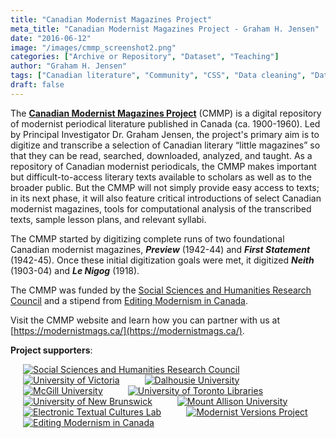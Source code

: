 ```yaml
---
title: "Canadian Modernist Magazines Project"
meta_title: "Canadian Modernist Magazines Project - Graham H. Jensen"
date: "2016-06-12"
image: "/images/cmmp_screenshot2.png"
categories: ["Archive or Repository", "Dataset", "Teaching"]
author: "Graham H. Jensen"
tags: ["Canadian literature", "Community", "CSS", "Data cleaning", "Data transformation", "Digitization", "English literature", "Graphic design", "HTML", "JavaScript", "Modernism", "Networks", "Open access", "OpenRefine", "Periodicals", "TEI", "Web design"]
draft: false
---
```


The **[Canadian Modernist Magazines Project](https://modernistmags.ca/)** (CMMP) is a digital repository of modernist periodical literature published in Canada (ca. 1900-1960). Led by Principal Investigator Dr. Graham Jensen, the project's primary aim is to digitize and transcribe a selection of Canadian literary “little magazines” so that they can be read, searched, downloaded, analyzed, and taught. As a repository of Canadian modernist periodicals, the CMMP makes important but difficult-to-access literary texts available to scholars as well as to the broader public. But the CMMP will not simply provide easy access to texts; in its next phase, it will also feature critical introductions of select Canadian modernist magazines, tools for computational analysis of the transcribed texts, sample lesson plans, and relevant syllabi.

The CMMP started by digitizing complete runs of two foundational Canadian modernist magazines, _**Preview**_ (1942-44) and **_First Statement_** (1942-45). Once these initial digitization goals were met, it digitized **_Neith_** (1903-04) and **_Le Nigog_** (1918).

The CMMP was funded by the [Social Sciences and Humanities Research Council](http://www.sshrc-crsh.gc.ca) and a stipend from [Editing Modernism in Canada](http://editingmodernism.ca/).

Visit the CMMP website and learn how you can partner with us at [https://modernistmags.ca/](https://modernistmags.ca/).

**Project supporters**:

<span style="padding: 20px 20px">[![Social Sciences and Humanities Research Council](images/SSHRC-CRSH_FIP-1024x43.jpg)](http://www.sshrc-crsh.gc.ca)</span><span style="padding: 20px 20px">[![University of Victoria](images/uvic-logo-300x116.jpg)](https://www.uvic.ca/)</span><span style="padding: 20px 20px">[![Dalhousie University](images/dalhousie-logo.gif)](https://www.dal.ca/)</span><span style="padding: 20px 20px">[![McGill University](images/mcgill-logo1.gif)](http://www.mcgill.ca/)</span><span style="padding: 20px 20px">[![University of Toronto Libraries](images/libraries_bw_min_size__do_not_reduce_web.png)](https://onesearch.library.utoronto.ca/)</span><span style="padding: 20px 20px">[![University of New Brunswick](images/unb-logo.png)](https://www.unb.ca/)</span><span style="padding: 20px 20px">[![Mount Allison University](images/MtA_FullWordmark_GarnetandGold_Centered-300x66.png)](https://www.mta.ca/)</span><span style="padding: 20px 20px">[![Electronic Textual Cultures Lab](images/etcl_logo-300x88.png)](https://etcl.uvic.ca/)</span><span style="padding: 20px 20px">[![Modernist Versions Project](images/mvp-logo-300x215.png)](http://web.uvic.ca/~mvp1922/)</span><span style="padding: 20px 20px">[![Editing Modernism in Canada](images/emic-logo1.gif)](http://www.editingmodernism.ca/)</span>
